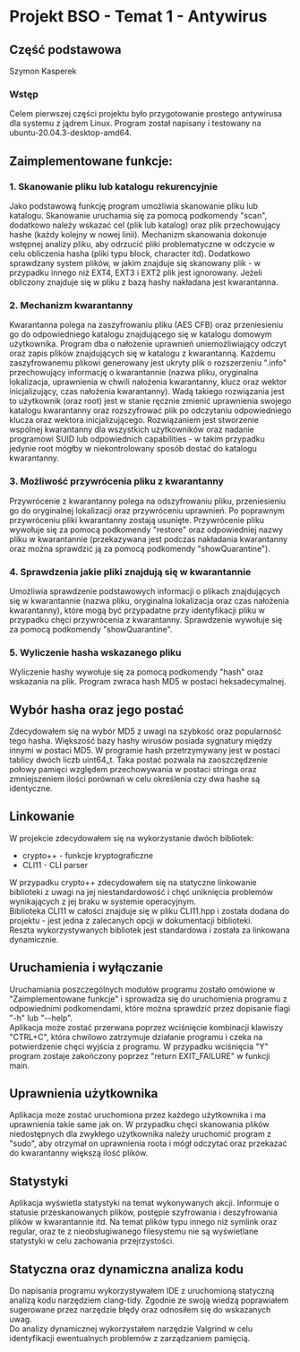 # Projekt BSO - Temat 1 - Antywirus
## Część podstawowa
Szymon Kasperek

### Wstęp
Celem pierwszej części projektu było przygotowanie prostego antywirusa dla systemu z jądrem Linux. Program został napisany i testowany na ubuntu-20.04.3-desktop-amd64.
## Zaimplementowane funkcje:

### 1. Skanowanie pliku lub katalogu rekurencyjnie
Jako podstawową funkcję program umożliwia skanowanie pliku lub katalogu. Skanowanie uruchamia się za pomocą podkomendy "scan", dodatkowo należy wskazać cel (plik lub katalog) oraz plik przechowujący hashe (każdy kolejny w nowej linii). Mechanizm skanowania dokonuje wstępnej analizy pliku, aby odrzucić pliki problematyczne w odczycie w celu obliczenia hasha (pliki typu block, character itd). Dodatkowo sprawdzany system plików, w jakim znajduje się skanowany plik - w przypadku innego niż EXT4, EXT3 i EXT2 plik jest ignorowany. Jeżeli obliczony znajduje się w pliku z bazą hashy nakładana jest kwarantanna.

### 2. Mechanizm kwarantanny
Kwarantanna polega na zaszyfrowaniu pliku (AES CFB) oraz przeniesieniu go do odpowiedniego katalogu znajdującego się w katalogu domowym użytkownika. Program dba o nałożenie uprawnień uniemożliwiający odczyt oraz zapis plików znajdujących się w katalogu z kwarantanną. Każdemu zaszyfrowanemu plikowi generowany jest ukryty plik o rozszerzeniu ".info" przechowujący informację o kwarantannie (nazwa pliku, oryginalna lokalizacja, uprawnienia w chwili nałożenia kwarantanny, klucz oraz wektor inicjalizujący, czas nałożenia kwarantanny). Wadą takiego rozwiązania jest to użytkownik (oraz root) jest w stanie ręcznie zmienić uprawnienia swojego katalogu kwarantanny oraz rozszyfrować plik po odczytaniu odpowiedniego klucza oraz wektora inicjalizującego. Rozwiązaniem jest stworzenie wspólnej kwarantanny dla wszystkich użytkowników oraz nadanie programowi SUID lub odpowiednich capabilities - w takim przypadku jedynie root mógłby w niekontrolowany sposób dostać do katalogu kwarantanny.

### 3. Możliwość przywrócenia pliku z kwarantanny
Przywrócenie z kwarantanny polega na odszyfrowaniu pliku, przeniesieniu go do oryginalnej lokalizacji oraz przywróceniu uprawnień. Po poprawnym przywróceniu pliki kwarantanny zostają usunięte. Przywrócenie pliku wywołuje się za pomocą podkomendy "restore" oraz odpowiedniej nazwy pliku w kwarantannie (przekazywana jest podczas nakładania kwarantanny oraz można sprawdzić ją za pomocą podkomendy "showQuarantine").

### 4. Sprawdzenia jakie pliki znajdują się w kwarantannie
Umożliwia sprawdzenie podstawowych informacji o plikach znajdujących się w kwarantannie (nazwa pliku, oryginalna lokalizacja oraz czas nałożenia kwarantanny), które mogą być przypadatne przy identyfikacji pliku w przypadku chęci przywrócenia z kwarantanny. Sprawdzenie wywołuje się za pomocą podkomendy "showQuarantine".

### 5. Wyliczenie hasha wskazanego pliku
Wyliczenie hashy wywołuje się za pomocą podkomendy "hash" oraz wskazania na plik. Program zwraca hash MD5 w postaci heksadecymalnej.

## Wybór hasha oraz jego postać
Zdecydowałem się na wybór MD5 z uwagi na szybkość oraz popularność tego hasha. Większość bazy hashy wirusów posiada sygnatury między innymi w postaci MD5. W programie hash przetrzymywany jest w postaci tablicy dwóch liczb uint64_t. Taka postać pozwala na zaoszczędzenie połowy pamięci względem przechowywania w postaci stringa oraz zmniejszeniem ilości porównań w celu określenia czy dwa hashe są identyczne.

## Linkowanie
W projekcie zdecydowałem się na wykorzystanie dwóch bibliotek:

- crypto++ - funkcje kryptograficzne
- CLI11 - CLI parser

W przypadku crypto++ zdecydowałem się na statyczne linkowanie biblioteki z uwagi na jej niestandardowość i chęć uniknięcia problemów wynikających z jej braku w systemie operacyjnym.  
Biblioteka CLI11 w całości znajduje się w pliku CLI11.hpp i została dodana do projektu - jest jedna z zalecanych opcji w dokumentacji biblioteki.  
Reszta wykorzystywanych bibliotek jest standardowa i została za linkowana dynamicznie.

## Uruchamienia i wyłączanie

Uruchamiania poszczególnych modułów programu zostało omówione w "Zaimplementowane funkcje" i sprowadza się do uruchomienia programu z odpowiednimi podkomendami, które można sprawdzić przez dopisanie flagi "-h" lub "--help".  
Aplikacja może zostać przerwana poprzez wciśnięcie kombinacji klawiszy "CTRL+C", która chwilowo zatrzymuje działanie programu i czeka na potwierdzenie chęci wyjścia z programu. W przypadku wciśnięcia "Y" program zostaje zakończony poprzez "return EXIT_FAILURE" w funkcji main.

## Uprawnienia użytkownika

Aplikacja może zostać uruchomiona przez każdego użytkownika i ma uprawnienia takie same jak on. W przypadku chęci skanowania plików niedostępnych dla zwykłego użytkownika należy uruchomić program z "sudo", aby otrzymał on uprawnienia roota i mógł odczytać oraz przekazać do kwarantanny większą ilość plików.

## Statystyki

Aplikacja wyświetla statystyki na temat wykonywanych akcji. Informuje o statusie przeskanowanych plików, postępie szyfrowania i deszyfrowania plików w kwarantannie itd. Na temat plików typu innego niż symlink oraz regular, oraz te z nieobsługiwanego filesystemu nie są wyświetlane statystyki w celu zachowania przejrzystości.

## Statyczna oraz dynamiczna analiza kodu

Do napisania programu wykorzystywałem IDE z uruchomioną statyczną analizą kodu narzędziem clang-tidy. Zgodnie ze swoją wiedzą poprawiałem sugerowane przez narzędzie błędy oraz odnosiłem się do wskazanych uwag.  
Do analizy dynamicznej wykorzystałem narzędzie Valgrind w celu identyfikacji ewentualnych problemów z zarządzaniem pamięcią. 






